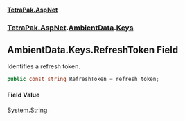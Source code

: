 #### [TetraPak.AspNet](index.md 'index')
### [TetraPak.AspNet](TetraPak_AspNet.md 'TetraPak.AspNet').[AmbientData](TetraPak_AspNet_AmbientData.md 'TetraPak.AspNet.AmbientData').[Keys](TetraPak_AspNet_AmbientData_Keys.md 'TetraPak.AspNet.AmbientData.Keys')
## AmbientData.Keys.RefreshToken Field
Identifies a refresh token.  
```csharp
public const string RefreshToken = refresh_token;
```
#### Field Value
[System.String](https://docs.microsoft.com/en-us/dotnet/api/System.String 'System.String')
